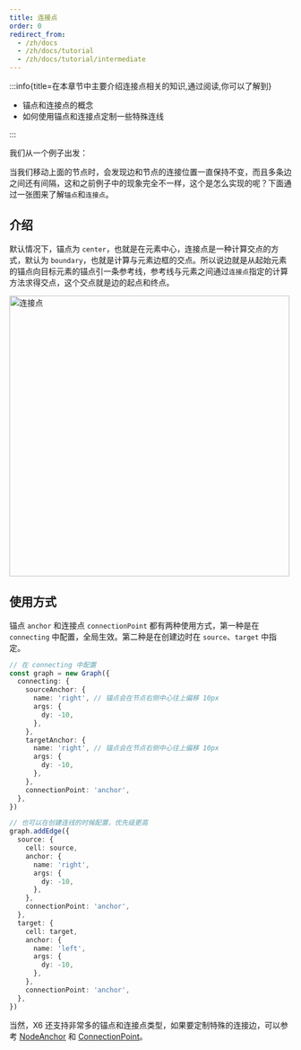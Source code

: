 ```yaml
---
title: 连接点
order: 0
redirect_from:
  - /zh/docs
  - /zh/docs/tutorial
  - /zh/docs/tutorial/intermediate
---
```


:::info{title=在本章节中主要介绍连接点相关的知识,通过阅读,你可以了解到}

- 锚点和连接点的概念
- 如何使用锚点和连接点定制一些特殊连线

:::

我们从一个例子出发：

<code id="connection-point-multi" src="@/src/tutorial/intermediate/connection-point/multi/index.tsx"></code>

当我们移动上面的节点时，会发现边和节点的连接位置一直保持不变，而且多条边之间还有间隔，这和之前例子中的现象完全不一样，这个是怎么实现的呢？下面通过一张图来了解`锚点`和`连接点`。

## 介绍

默认情况下，锚点为 `center`，也就是在元素中心，连接点是一种计算交点的方式，默认为 `boundary`，也就是计算与元素边框的交点。所以说边就是从起始元素的锚点向目标元素的锚点引一条参考线，参考线与元素之间通过`连接点`指定的计算方法求得交点，这个交点就是边的起点和终点。

<img src="https://gw.alipayobjects.com/mdn/rms_43231b/afts/img/A*RhX1SYh1K-QAAAAAAAAAAAAAARQnAQ" alt="连接点" width="500" />

## 使用方式

锚点 `anchor` 和连接点 `connectionPoint` 都有两种使用方式，第一种是在 `connecting` 中配置，全局生效。第二种是在创建边时在 `source`、`target` 中指定。

```ts
// 在 connecting 中配置
const graph = new Graph({
  connecting: {
    sourceAnchor: {
      name: 'right', // 锚点会在节点右侧中心往上偏移 10px
      args: {
        dy: -10,
      },
    },
    targetAnchor: {
      name: 'right', // 锚点会在节点右侧中心往上偏移 10px
      args: {
        dy: -10,
      },
    },
    connectionPoint: 'anchor',
  },
})

// 也可以在创建连线的时候配置，优先级更高
graph.addEdge({
  source: {
    cell: source,
    anchor: {
      name: 'right',
      args: {
        dy: -10,
      },
    },
    connectionPoint: 'anchor',
  },
  target: {
    cell: target,
    anchor: {
      name: 'left',
      args: {
        dy: -10,
      },
    },
    connectionPoint: 'anchor',
  },
})
```

当然，X6 还支持非常多的锚点和连接点类型，如果要定制特殊的连接边，可以参考 [NodeAnchor](/api/registry/node-anchor) 和 [ConnectionPoint](/api/registry/connection-point)。
